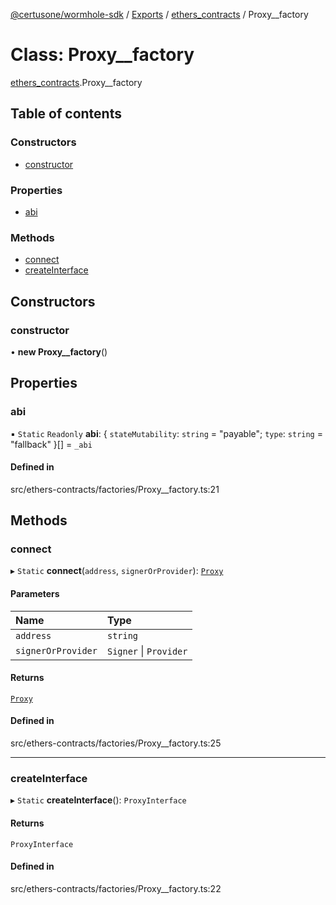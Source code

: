 [@certusone/wormhole-sdk](../README.md) / [Exports](../modules.md) / [ethers\_contracts](../modules/ethers_contracts.md) / Proxy\_\_factory

# Class: Proxy\_\_factory

[ethers_contracts](../modules/ethers_contracts.md).Proxy__factory

## Table of contents

### Constructors

- [constructor](ethers_contracts.Proxy__factory.md#constructor)

### Properties

- [abi](ethers_contracts.Proxy__factory.md#abi)

### Methods

- [connect](ethers_contracts.Proxy__factory.md#connect)
- [createInterface](ethers_contracts.Proxy__factory.md#createinterface)

## Constructors

### constructor

• **new Proxy__factory**()

## Properties

### abi

▪ `Static` `Readonly` **abi**: { `stateMutability`: `string` = "payable"; `type`: `string` = "fallback" }[] = `_abi`

#### Defined in

src/ethers-contracts/factories/Proxy__factory.ts:21

## Methods

### connect

▸ `Static` **connect**(`address`, `signerOrProvider`): [`Proxy`](ethers_contracts.Proxy.md)

#### Parameters

| Name | Type |
| :------ | :------ |
| `address` | `string` |
| `signerOrProvider` | `Signer` \| `Provider` |

#### Returns

[`Proxy`](ethers_contracts.Proxy.md)

#### Defined in

src/ethers-contracts/factories/Proxy__factory.ts:25

___

### createInterface

▸ `Static` **createInterface**(): `ProxyInterface`

#### Returns

`ProxyInterface`

#### Defined in

src/ethers-contracts/factories/Proxy__factory.ts:22
